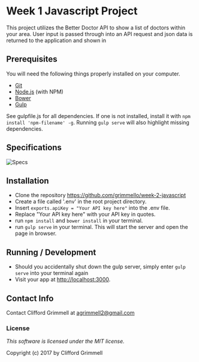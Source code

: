 # Week 1 Javascript Project

This project utilizes the Better Doctor API to show a list of doctors within your area.
User input is passed through into an API request and json data is returned to the application and shown in

## Prerequisites

You will need the following things properly installed on your computer.

* [Git](https://git-scm.com/)
* [Node.js](https://nodejs.org/) (with NPM)
* [Bower](https://bower.io/)
* [Gulp](https://gulpjs.com/)

See gulpfile.js for all dependencies. If one is not installed, install it with `npm install 'npm-filename' -g`.
Running `gulp serve` will also highlight missing dependencies.

## Specifications

![Specs](img/specs.png)

## Installation

* Clone the repository https://github.com/grimmello/week-2-javascript
* Create a file called '.env' in the root project directory.
* Insert `exports.apiKey = "Your API key here"` into the .env file.
* Replace "Your API key here" with your API key in quotes.
* run `npm install` and `bower install` in your terminal.
* run `gulp serve` in your terminal. This will start the server and open the page in browser.

## Running / Development

* Should you accidentally shut down the gulp server, simply enter `gulp serve`  into your terminal again
* Visit your app at [http://localhost:3000](http://localhost:3000).

## Contact Info

Contact Clifford Grimmell at agrimmell2@gmail.com

### License

  *This software is licensed under the MIT license.*

  Copyright (c) 2017 by Clifford Grimmell
